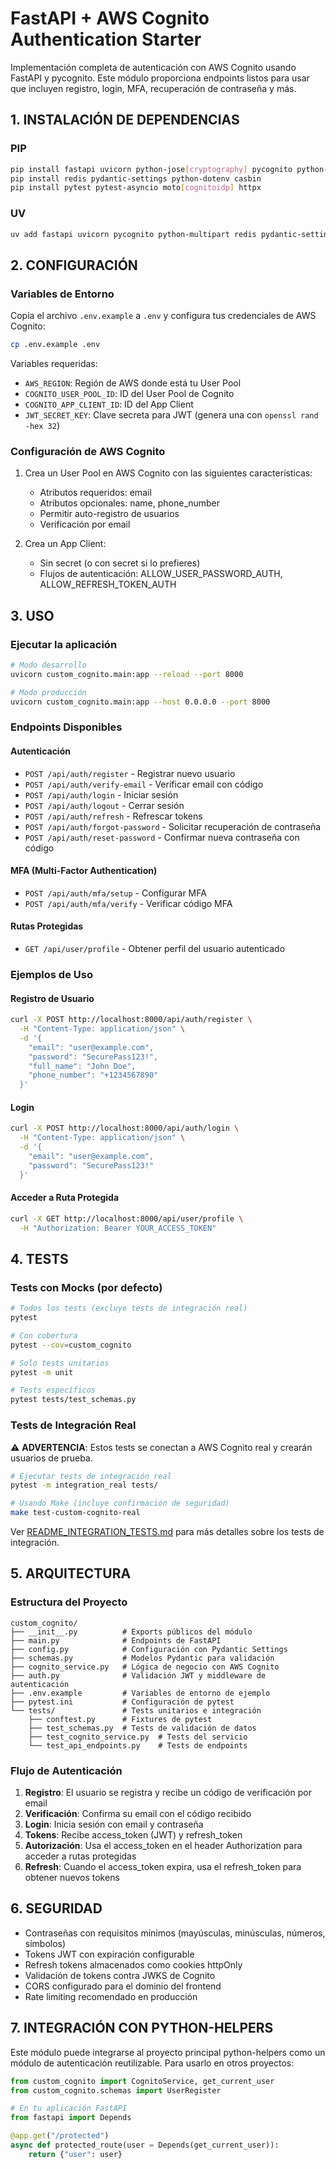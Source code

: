 # FastAPI + AWS Cognito Authentication Starter

Implementación completa de autenticación con AWS Cognito usando FastAPI y pycognito. Este módulo proporciona endpoints listos para usar que incluyen registro, login, MFA, recuperación de contraseña y más.

## 1. INSTALACIÓN DE DEPENDENCIAS

### PIP

```bash
pip install fastapi uvicorn python-jose[cryptography] pycognito python-multipart
pip install redis pydantic-settings python-dotenv casbin
pip install pytest pytest-asyncio moto[cognitoidp] httpx
```

### UV

```bash
uv add fastapi uvicorn pycognito python-multipart redis pydantic-settings python-dotenv casbin pytest pytest-asyncio httpx python-jose moto
```

## 2. CONFIGURACIÓN

### Variables de Entorno

Copia el archivo `.env.example` a `.env` y configura tus credenciales de AWS Cognito:

```bash
cp .env.example .env
```

Variables requeridas:
- `AWS_REGION`: Región de AWS donde está tu User Pool
- `COGNITO_USER_POOL_ID`: ID del User Pool de Cognito
- `COGNITO_APP_CLIENT_ID`: ID del App Client
- `JWT_SECRET_KEY`: Clave secreta para JWT (genera una con `openssl rand -hex 32`)

### Configuración de AWS Cognito

1. Crea un User Pool en AWS Cognito con las siguientes características:
   - Atributos requeridos: email
   - Atributos opcionales: name, phone_number
   - Permitir auto-registro de usuarios
   - Verificación por email

2. Crea un App Client:
   - Sin secret (o con secret si lo prefieres)
   - Flujos de autenticación: ALLOW_USER_PASSWORD_AUTH, ALLOW_REFRESH_TOKEN_AUTH

## 3. USO

### Ejecutar la aplicación

```bash
# Modo desarrollo
uvicorn custom_cognito.main:app --reload --port 8000

# Modo producción
uvicorn custom_cognito.main:app --host 0.0.0.0 --port 8000
```

### Endpoints Disponibles

#### Autenticación

- `POST /api/auth/register` - Registrar nuevo usuario
- `POST /api/auth/verify-email` - Verificar email con código
- `POST /api/auth/login` - Iniciar sesión
- `POST /api/auth/logout` - Cerrar sesión
- `POST /api/auth/refresh` - Refrescar tokens
- `POST /api/auth/forgot-password` - Solicitar recuperación de contraseña
- `POST /api/auth/reset-password` - Confirmar nueva contraseña con código

#### MFA (Multi-Factor Authentication)

- `POST /api/auth/mfa/setup` - Configurar MFA
- `POST /api/auth/mfa/verify` - Verificar código MFA

#### Rutas Protegidas

- `GET /api/user/profile` - Obtener perfil del usuario autenticado

### Ejemplos de Uso

#### Registro de Usuario

```bash
curl -X POST http://localhost:8000/api/auth/register \
  -H "Content-Type: application/json" \
  -d '{
    "email": "user@example.com",
    "password": "SecurePass123!",
    "full_name": "John Doe",
    "phone_number": "+1234567890"
  }'
```

#### Login

```bash
curl -X POST http://localhost:8000/api/auth/login \
  -H "Content-Type: application/json" \
  -d '{
    "email": "user@example.com",
    "password": "SecurePass123!"
  }'
```

#### Acceder a Ruta Protegida

```bash
curl -X GET http://localhost:8000/api/user/profile \
  -H "Authorization: Bearer YOUR_ACCESS_TOKEN"
```

## 4. TESTS

### Tests con Mocks (por defecto)

```bash
# Todos los tests (excluye tests de integración real)
pytest

# Con cobertura
pytest --cov=custom_cognito

# Solo tests unitarios
pytest -m unit

# Tests específicos
pytest tests/test_schemas.py
```

### Tests de Integración Real

⚠️ **ADVERTENCIA**: Estos tests se conectan a AWS Cognito real y crearán usuarios de prueba.

```bash
# Ejecutar tests de integración real
pytest -m integration_real tests/

# Usando Make (incluye confirmación de seguridad)
make test-custom-cognito-real
```

Ver [README_INTEGRATION_TESTS.md](README_INTEGRATION_TESTS.md) para más detalles sobre los tests de integración.

## 5. ARQUITECTURA

### Estructura del Proyecto

```
custom_cognito/
├── __init__.py          # Exports públicos del módulo
├── main.py              # Endpoints de FastAPI
├── config.py            # Configuración con Pydantic Settings
├── schemas.py           # Modelos Pydantic para validación
├── cognito_service.py   # Lógica de negocio con AWS Cognito
├── auth.py              # Validación JWT y middleware de autenticación
├── .env.example         # Variables de entorno de ejemplo
├── pytest.ini           # Configuración de pytest
└── tests/               # Tests unitarios e integración
    ├── conftest.py      # Fixtures de pytest
    ├── test_schemas.py  # Tests de validación de datos
    ├── test_cognito_service.py  # Tests del servicio
    └── test_api_endpoints.py    # Tests de endpoints
```

### Flujo de Autenticación

1. **Registro**: El usuario se registra y recibe un código de verificación por email
2. **Verificación**: Confirma su email con el código recibido
3. **Login**: Inicia sesión con email y contraseña
4. **Tokens**: Recibe access_token (JWT) y refresh_token
5. **Autorización**: Usa el access_token en el header Authorization para acceder a rutas protegidas
6. **Refresh**: Cuando el access_token expira, usa el refresh_token para obtener nuevos tokens

## 6. SEGURIDAD

- Contraseñas con requisitos mínimos (mayúsculas, minúsculas, números, símbolos)
- Tokens JWT con expiración configurable
- Refresh tokens almacenados como cookies httpOnly
- Validación de tokens contra JWKS de Cognito
- CORS configurado para el dominio del frontend
- Rate limiting recomendado en producción

## 7. INTEGRACIÓN CON PYTHON-HELPERS

Este módulo puede integrarse al proyecto principal python-helpers como un módulo de autenticación reutilizable. Para usarlo en otros proyectos:

```python
from custom_cognito import CognitoService, get_current_user
from custom_cognito.schemas import UserRegister

# En tu aplicación FastAPI
from fastapi import Depends

@app.get("/protected")
async def protected_route(user = Depends(get_current_user)):
    return {"user": user}
```
